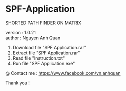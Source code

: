 # SPF-Application
SHORTED PATH FINDER ON MATRIX  

version : 1.0.21 \
author : Nguyen Anh Quan


1. Download file "SPF Application.rar"
2. Extract file "SPF Application.rar"
3. Read file "Instruction.txt"
4. Run file "SPF Application.exe" 

@ Contact me : https://www.facebook.com/vn.anhquan

Thank you !



